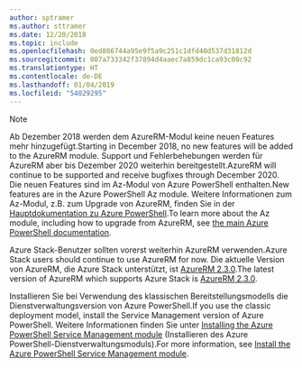 ```yaml
---
author: sptramer
ms.author: sttramer
ms.date: 12/20/2018
ms.topic: include
ms.openlocfilehash: 0ed886744a95e9f5a9c251c1dfd40d537d31812d
ms.sourcegitcommit: 007a733342f37894d4aaec7a859dc1ca93c00c92
ms.translationtype: HT
ms.contentlocale: de-DE
ms.lasthandoff: 01/04/2019
ms.locfileid: "54029295"
---
```

> [!NOTE]
> 
> <span data-ttu-id="09b9c-101">Ab Dezember 2018 werden dem AzureRM-Modul keine neuen Features mehr hinzugefügt.</span><span class="sxs-lookup"><span data-stu-id="09b9c-101">Starting in December 2018, no new features will be added to the AzureRM module.</span></span> <span data-ttu-id="09b9c-102">Support und Fehlerbehebungen werden für AzureRM aber bis Dezember 2020 weiterhin bereitgestellt.</span><span class="sxs-lookup"><span data-stu-id="09b9c-102">AzureRM will continue to be supported and receive bugfixes through December 2020.</span></span> <span data-ttu-id="09b9c-103">Die neuen Features sind im Az-Modul von Azure PowerShell enthalten.</span><span class="sxs-lookup"><span data-stu-id="09b9c-103">New features are in the Azure PowerShell Az module.</span></span> <span data-ttu-id="09b9c-104">Weitere Informationen zum Az-Modul, z.B. zum Upgrade von AzureRM, finden Sie in der [Hauptdokumentation zu Azure PowerShell](/powershell/azure).</span><span class="sxs-lookup"><span data-stu-id="09b9c-104">To learn more about the Az module, including how to upgrade from AzureRM, see [the main Azure PowerShell documentation](/powershell/azure).</span></span>
>
> <span data-ttu-id="09b9c-105">Azure Stack-Benutzer sollten vorerst weiterhin AzureRM verwenden.</span><span class="sxs-lookup"><span data-stu-id="09b9c-105">Azure Stack users should continue to use AzureRM for now.</span></span> <span data-ttu-id="09b9c-106">Die aktuelle Version von AzureRM, die Azure Stack unterstützt, ist [AzureRM 2.3.0](/powershell/azure/azurerm?view=azurermps-2.3.0).</span><span class="sxs-lookup"><span data-stu-id="09b9c-106">The latest version of AzureRM which supports Azure Stack is [AzureRM 2.3.0](/powershell/azure/azurerm?view=azurermps-2.3.0).</span></span>
>
> <span data-ttu-id="09b9c-107">Installieren Sie bei Verwendung des klassischen Bereitstellungsmodells die Dienstverwaltungsversion von Azure PowerShell.</span><span class="sxs-lookup"><span data-stu-id="09b9c-107">If you use the classic deployment model, install the Service Management version of Azure PowerShell.</span></span>
> <span data-ttu-id="09b9c-108">Weitere Informationen finden Sie unter [Installing the Azure PowerShell Service Management module](/powershell/azure/servicemanagement/install-azure-ps) (Installieren des Azure PowerShell-Dienstverwaltungsmoduls).</span><span class="sxs-lookup"><span data-stu-id="09b9c-108">For more information, see [Install the Azure PowerShell Service Management module](/powershell/azure/servicemanagement/install-azure-ps).</span></span>
